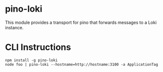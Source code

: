 # pino-loki
This module provides a transport for pino that forwards messages to a Loki instance.

# CLI Instructions
```
npm install -g pino-loki
node foo | pino-loki --hostname=http://hostname:3100 -a ApplicationTag
```